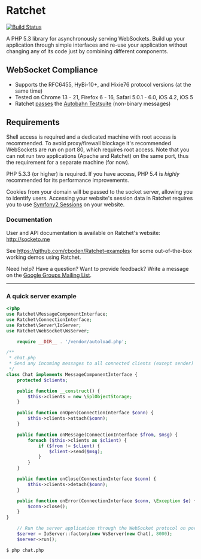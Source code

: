 # Ratchet

[![Build Status](https://secure.travis-ci.org/cboden/Ratchet.png?branch=master)](http://travis-ci.org/cboden/Ratchet)

A PHP 5.3 library for asynchronously serving WebSockets.
Build up your application through simple interfaces and re-use your application without changing any of its code just by combining different components. 

## WebSocket Compliance

* Supports the RFC6455, HyBi-10+, and Hixie76 protocol versions (at the same time)
* Tested on Chrome 13 - 21, Firefox 6 - 16, Safari 5.0.1 - 6.0, iOS 4.2, iOS 5
* Ratchet [passes](http://socketo.me/reports/ab/) the [Autobahn Testsuite](http://autobahn.ws/testsuite) (non-binary messages)

## Requirements

Shell access is required and a dedicated machine with root access is recommended.
To avoid proxy/firewall blockage it's recommended WebSockets are run on port 80, which requires root access.
Note that you can not run two applications (Apache and Ratchet) on the same port, thus the requirement for a separate machine (for now).

PHP 5.3.3 (or higher) is required. If you have access, PHP 5.4 is *highly* recommended for its performance improvements. 

Cookies from your domain will be passed to the socket server, allowing you to identify users.
Accessing your website's session data in Ratchet requires you to use [Symfony2 Sessions](http://symfony.com/doc/master/components/http_foundation/sessions.html) on your website. 

### Documentation

User and API documentation is available on Ratchet's website: http://socketo.me

See https://github.com/cboden/Ratchet-examples for some out-of-the-box working demos using Ratchet.

Need help?  Have a question?  Want to provide feedback?  Write a message on the [Google Groups Mailing List](https://groups.google.com/forum/#!forum/ratchet-php).

---

### A quick server example

```php
<?php
use Ratchet\MessageComponentInterface;
use Ratchet\ConnectionInterface;
use Ratchet\Server\IoServer;
use Ratchet\WebSocket\WsServer;

    require __DIR__ . '/vendor/autoload.php';

/**
 * chat.php
 * Send any incoming messages to all connected clients (except sender)
 */
class Chat implements MessageComponentInterface {
    protected $clients;

    public function __construct() {
        $this->clients = new \SplObjectStorage;
    }

    public function onOpen(ConnectionInterface $conn) {
        $this->clients->attach($conn);
    }

    public function onMessage(ConnectionInterface $from, $msg) {
        foreach ($this->clients as $client) {
            if ($from != $client) {
                $client->send($msg);
            }
        }
    }

    public function onClose(ConnectionInterface $conn) {
        $this->clients->detach($conn);
    }

    public function onError(ConnectionInterface $conn, \Exception $e) {
        $conn->close();
    }
}

    // Run the server application through the WebSocket protocol on port 8000
    $server = IoServer::factory(new WsServer(new Chat), 8000);
    $server->run();
```

    $ php chat.php
